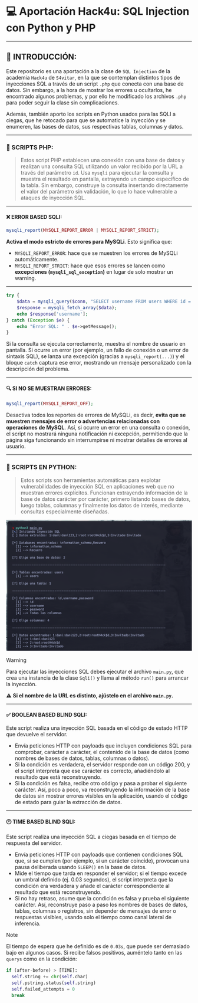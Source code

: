 # 💻 Aportación Hack4u: SQL Injection con Python y PHP
***
## 🧮 INTRODUCCIÓN:
Este repositorio es una aportación a la clase de `SQL Injection` de la academia `Hack4u` de `S4vitar`, en la que se contemplan distintos tipos de inyecciones SQL a través de un script `.php` que conecta con una base de datos. Sin embargo, a la hora de mostrar los errores u ocultarlos, he encontrado algunos problemas, y por ello he modificado los archivos `.php` para poder seguir la clase sin complicaciones.

Además, también aporto los scripts en Python usados para las SQLI a ciegas, que he retocado para que se automatice la inyección y se enumeren, las bases de datos, sus respectivas tablas, columnas y datos.
***
### 📁 SCRIPTS PHP:
>Estos script PHP establecen una conexión con una base de datos y realizan una consulta SQL utilizando un valor recibido por la URL a través del parámetro `id`. Usa `mysqli` para ejecutar la consulta y muestra el resultado en pantalla, extrayendo un campo específico de la tabla. Sin embargo, construye la consulta insertando directamente el valor del parámetro sin validación, lo que lo hace vulnerable a ataques de inyección SQL.
***
#### ❌ ERROR BASED SQLI:

``` php
mysqli_report(MYSQLI_REPORT_ERROR | MYSQLI_REPORT_STRICT);
```
**Activa el modo estricto de errores para MySQLi**. Esto significa que:
- `MYSQLI_REPORT_ERROR`: hace que se muestren los errores de MySQLi automáticamente.
- `MYSQLI_REPORT_STRICT`: hace que esos errores se lancen como **excepciones (`mysqli_sql_exception`)** en lugar de solo mostrar un warning.
***
``` php
try {
    $data = mysqli_query($conn, "SELECT username FROM users WHERE id = '$id'");
    $response = mysqli_fetch_array($data);
    echo $response['username'];
} catch (Exception $e) {
    echo "Error SQL: " . $e->getMessage();
}
```
Si la consulta se ejecuta correctamente, muestra el nombre de usuario en pantalla. Si ocurre un error (por ejemplo, un fallo de conexión o un error de sintaxis SQL), se lanza una excepción (gracias a `mysqli_report(...)`) y el bloque `catch` captura ese error, mostrando un mensaje personalizado con la descripción del problema.
***
#### 🔍 SI NO SE MUESTRAN ERRORES:
``` php
mysqli_report(MYSQLI_REPORT_OFF);
```
Desactiva todos los reportes de errores de MySQLi, es decir, **evita que se muestren mensajes de error o advertencias relacionadas con operaciones de MySQL**. Así, si ocurre un error en una consulta o conexión, el script no mostrará ninguna notificación ni excepción, permitiendo que la página siga funcionando sin interrumpirse ni mostrar detalles de errores al usuario.
***
### 🐍 SCRIPTS EN PYTHON:
>Estos scripts son herramientas automáticas para explotar vulnerabilidades de inyección SQL en aplicaciones web que no muestran errores explícitos. Funcionan extrayendo información de la base de datos carácter por carácter, primero listando bases de datos, luego tablas, columnas y finalmente los datos de interés, mediante consultas especialmente diseñadas.
>
![Logo](img/1.png)

> [!WARNING]
> Para ejecutar las inyecciones SQL debes ejecutar el archivo `main.py`, que crea una instancia de la clase `Sqli()` y llama al método `run()` para arrancar la inyección.
>
> ⚠️ **Si el nombre de la URL es distinto, ajústelo en el archivo `main.py`.**

***
#### ✅ BOOLEAN BASED BLIND SQLI:
Este script realiza una inyección SQL basada en el código de estado HTTP que devuelve el servidor. 
- Envía peticiones HTTP con payloads que incluyen condiciones SQL para comprobar, carácter a carácter, el contenido de la base de datos (como nombres de bases de datos, tablas, columnas o datos). 
- Si la condición es verdadera, el servidor responde con un código 200, y el script interpreta que ese carácter es correcto, añadiéndolo al resultado que está reconstruyendo. 
- Si la condición es falsa, recibe otro código y pasa a probar el siguiente carácter. Así, poco a poco, va reconstruyendo la información de la base de datos sin mostrar errores visibles en la aplicación, usando el código de estado para guiar la extracción de datos.
***
#### 🕐 TIME BASED BLIND SQLI:
Este script realiza una inyección SQL a ciegas basada en el tiempo de respuesta del servidor.
- Envía peticiones HTTP con payloads que contienen condiciones SQL que, si se cumplen (por ejemplo, si un carácter coincide), provocan una pausa deliberada usando `SLEEP()` en la base de datos.
- Mide el tiempo que tarda en responder el servidor; si el tiempo excede un umbral definido (ej. 0.03 segundos), el script interpreta que la condición era verdadera y añade el carácter correspondiente al resultado que está reconstruyendo.
- Si no hay retraso, asume que la condición es falsa y prueba el siguiente carácter. Así, reconstruye paso a paso los nombres de bases de datos, tablas, columnas o registros, sin depender de mensajes de error o respuestas visibles, usando solo el tiempo como canal lateral de inferencia.

> [!NOTE]
> El tiempo de espera que he definido es de `0.03s`, que puede ser demasiado bajo en algunos casos. Si recibe falsos positivos, auméntelo tanto en las `querys` como en la condición:
> ``` python
> if (after-before) > [TIME]:
>	self.string += chr(self.char)
>	self.pstring.status(self.string)
> 	self.failed_attempts = 0
> 	break
> ```
